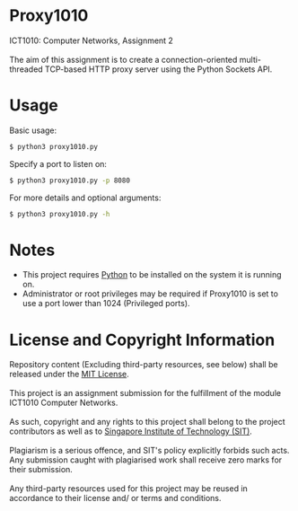 # Proxy1010
ICT1010: Computer Networks, Assignment 2
<br /><br />
The aim of this assignment is to create a connection-oriented multi-threaded TCP-based HTTP proxy server using the Python Sockets API.

# Usage
Basic usage:
```bash
$ python3 proxy1010.py
```
Specify a port to listen on:
```bash
$ python3 proxy1010.py -p 8080
```
For more details and optional arguments:
```bash
$ python3 proxy1010.py -h
```

# Notes
- This project requires [Python](https://www.python.org/downloads/) to be installed on the system it is running on.
- Administrator or root privileges may be required if Proxy1010 is set to use a port lower than 1024 (Privileged ports).

# License and Copyright Information
Repository content (Excluding third-party resources, see below) shall be released under the [MIT License](LICENSE).
<br /><br />
This project is an assignment submission for the fulfillment of the module ICT1010 Computer Networks.
<br /><br />
As such, copyright and any rights to this project shall belong to the project contributors as well as to [Singapore Institute of Technology (SIT)](https://www.singaporetech.edu.sg/).
<br /><br />
Plagiarism is a serious offence, and SIT's policy explicitly forbids such acts. Any submission caught with plagiarised work shall receive zero marks for their submission.
<br /><br />
Any third-party resources used for this project may be reused in accordance to their license and/ or terms and conditions.